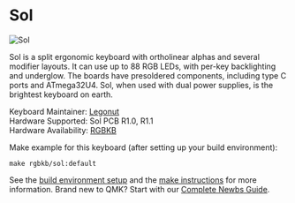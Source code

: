 # Sol

![Sol](https://cdn.shopify.com/s/files/1/0008/8827/5005/products/CqdJAno_2048x2048.jpg?v=1533825028)

Sol is a split ergonomic keyboard with ortholinear alphas and several modifier layouts. It can use up to 88 RGB LEDs, with per-key backlighting and underglow. The boards have presoldered components, including type C ports and ATmega32U4. Sol, when used with dual power supplies, is the brightest keyboard on earth.

Keyboard Maintainer: [Legonut](https://github.com/Legonut)  
Hardware Supported: Sol PCB R1.0, R1.1  
Hardware Availability: [RGBKB](https://www.rgbkb.net)

Make example for this keyboard (after setting up your build environment):

    make rgbkb/sol:default

See the [build environment setup](https://docs.qmk.fm/#/getting_started_build_tools) and the [make instructions](https://docs.qmk.fm/#/getting_started_make_guide) for more information. Brand new to QMK? Start with our [Complete Newbs Guide](https://docs.qmk.fm/#/newbs).
